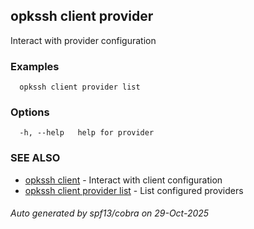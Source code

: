 ## opkssh client provider

Interact with provider configuration

### Examples

```
  opkssh client provider list
```

### Options

```
  -h, --help   help for provider
```

### SEE ALSO

* [opkssh client](opkssh_client.md)	 - Interact with client configuration
* [opkssh client provider list](opkssh_client_provider_list.md)	 - List configured providers

###### Auto generated by spf13/cobra on 29-Oct-2025
